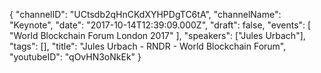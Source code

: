 {
    "channelID": "UCtsdb2qHnCKdXYHPDgTC6tA",
    "channelName": "Keynote",
    "date": "2017-10-14T12:39:09.000Z",
    "draft": false,
    "events": [
        "World Blockchain Forum London 2017"
    ],
    "speakers": ["Jules Urbach"],
    "tags": [],
    "title": "Jules Urbach - RNDR - World Blockchain Forum",
    "youtubeID": "qOvHN3oNkEk"
}
